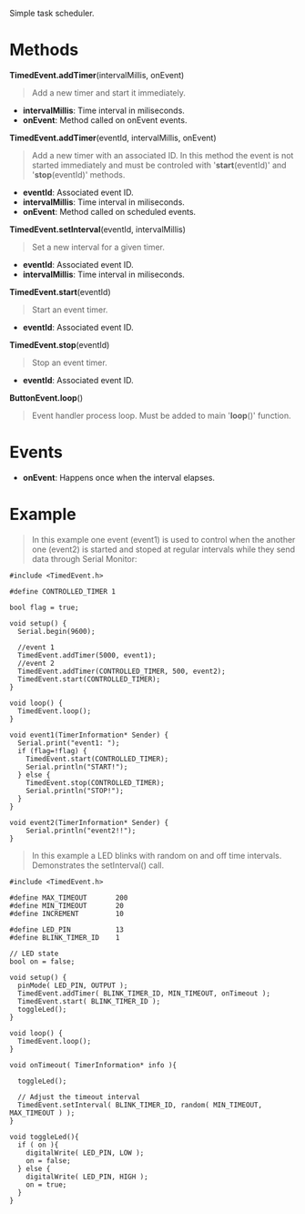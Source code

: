 Simple task scheduler.

# Methods #

**TimedEvent.addTimer**(intervalMillis, onEvent)

> Add a new timer and start it immediately.

  * **intervalMillis**: Time interval in miliseconds.
  * **onEvent**: Method called on onEvent events.

**TimedEvent.addTimer**(eventId, intervalMillis, onEvent)

> Add a new timer with an associated ID. In this method the event is not started immediately and must be controled with '**start**(eventId)' and '**stop**(eventId)' methods.

  * **eventId**: Associated event ID.
  * **intervalMillis**: Time interval in miliseconds.
  * **onEvent**: Method called on scheduled events.

**TimedEvent.setInterval**(eventId, intervalMillis)

> Set a new interval for a given timer.

  * **eventId**: Associated event ID.
  * **intervalMillis**: Time interval in miliseconds.

**TimedEvent.start**(eventId)

> Start an event timer.

  * **eventId**: Associated event ID.

**TimedEvent.stop**(eventId)

> Stop an event timer.

  * **eventId**: Associated event ID.

**ButtonEvent.loop**()

> Event handler process loop. Must be added to main '**loop**()' function.

# Events #

  * **onEvent**: Happens once when the interval elapses.

# Example #

> In this example one event (event1) is used to control when the another one (event2) is started and stoped at regular intervals while they send data through Serial Monitor:

```
#include <TimedEvent.h>

#define CONTROLLED_TIMER 1

bool flag = true;

void setup() {
  Serial.begin(9600);

  //event 1
  TimedEvent.addTimer(5000, event1);
  //event 2
  TimedEvent.addTimer(CONTROLLED_TIMER, 500, event2);
  TimedEvent.start(CONTROLLED_TIMER);
}

void loop() {
  TimedEvent.loop();
}

void event1(TimerInformation* Sender) {
  Serial.print("event1: ");
  if (flag=!flag) {
    TimedEvent.start(CONTROLLED_TIMER);
    Serial.println("START!");
  } else {
    TimedEvent.stop(CONTROLLED_TIMER);
    Serial.println("STOP!");
  }
}

void event2(TimerInformation* Sender) {
    Serial.println("event2!!");  
}
```

> In this example a LED blinks with random on and off time intervals. Demonstrates the setInterval() call.

```
#include <TimedEvent.h>

#define MAX_TIMEOUT       200
#define MIN_TIMEOUT       20
#define INCREMENT         10

#define LED_PIN           13
#define BLINK_TIMER_ID    1

// LED state
bool on = false;

void setup() {
  pinMode( LED_PIN, OUTPUT );
  TimedEvent.addTimer( BLINK_TIMER_ID, MIN_TIMEOUT, onTimeout );
  TimedEvent.start( BLINK_TIMER_ID );
  toggleLed();
}

void loop() {
  TimedEvent.loop();
}

void onTimeout( TimerInformation* info ){

  toggleLed();
    
  // Adjust the timeout interval
  TimedEvent.setInterval( BLINK_TIMER_ID, random( MIN_TIMEOUT, MAX_TIMEOUT ) );
}

void toggleLed(){
  if ( on ){
    digitalWrite( LED_PIN, LOW );
    on = false;
  } else {
    digitalWrite( LED_PIN, HIGH );
    on = true;
  }
}
```
